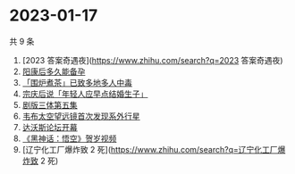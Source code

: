 # 2023-01-17

共 9 条

<!-- BEGIN ZHIHUSEARCH -->
<!-- 最后更新时间 Tue Jan 17 2023 15:08:54 GMT+0800 (China Standard Time) -->
1. [2023 答案奇遇夜](https://www.zhihu.com/search?q=2023 答案奇遇夜)
1. [阳康后多久能备孕](https://www.zhihu.com/search?q=阳康后多久能备孕)
1. [「围炉煮茶」已致多地多人中毒](https://www.zhihu.com/search?q=「围炉煮茶」已致多地多人中毒)
1. [宗庆后说「年轻人应早点结婚生子」](https://www.zhihu.com/search?q=宗庆后说「年轻人应早点结婚生子」)
1. [剧版三体第五集](https://www.zhihu.com/search?q=剧版三体第五集)
1. [韦布太空望远镜首次发现系外行星](https://www.zhihu.com/search?q=韦布太空望远镜首次发现系外行星)
1. [达沃斯论坛开幕](https://www.zhihu.com/search?q=达沃斯论坛开幕)
1. [《黑神话：悟空》贺岁视频](https://www.zhihu.com/search?q=《黑神话：悟空》贺岁视频)
1. [辽宁化工厂爆炸致 2 死](https://www.zhihu.com/search?q=辽宁化工厂爆炸致 2 死)
<!-- END ZHIHUSEARCH -->
